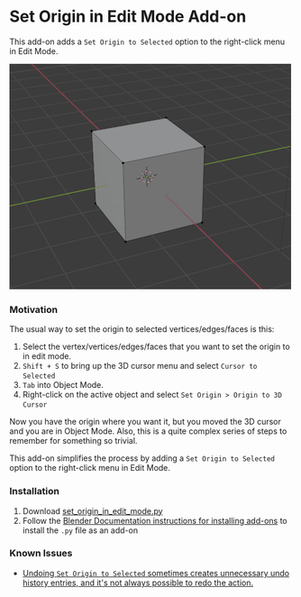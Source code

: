 # Set Origin in Edit Mode Add-on

This add-on adds a `Set Origin to Selected` option to the right-click menu in Edit Mode.

![Add-on Demonstration](demonstration.gif)

### Motivation

The usual way to set the origin to selected vertices/edges/faces is this:

1. Select the vertex/vertices/edges/faces that you want to set the origin to in edit mode.
2. `Shift + S` to bring up the 3D cursor menu and select `Cursor to Selected`
3. `Tab` into Object Mode.
4. Right-click on the active object and select `Set Origin > Origin to 3D Cursor`

Now you have the origin where you want it, but you moved the 3D cursor and you are in Object Mode. Also, this is a quite complex series of steps to remember for something so trivial.

This add-on simplifies the process by adding a `Set Origin to Selected` option to the right-click menu in Edit Mode.

### Installation

1. Download [set_origin_in_edit_mode.py](set_origin_in_edit_mode.py)
1. Follow the [Blender Documentation instructions for installing add-ons](https://docs.blender.org/manual/en/latest/editors/preferences/addons.html#installing-add-ons) to install the `.py` file as an add-on

### Known Issues

- [Undoing `Set Origin to Selected` sometimes creates unnecessary undo history entries, and it's not always possible to redo the action.](https://github.com/ChrisCrossCrash/SetOriginInEditMode/issues/1)
